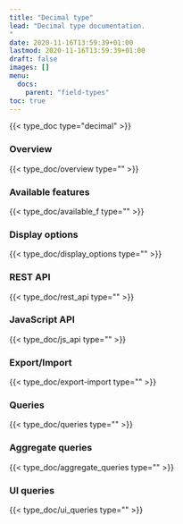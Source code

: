 ```yaml
---
title: "Decimal type"
lead: "Decimal type documentation.
"
date: 2020-11-16T13:59:39+01:00
lastmod: 2020-11-16T13:59:39+01:00
draft: false
images: []
menu:
  docs:
    parent: "field-types"
toc: true
---
```


{{< type_doc type="decimal" >}}
### Overview
{{< type_doc/overview type="" >}}

### Available features
{{< type_doc/available_f type="" >}}

### Display options 
{{< type_doc/display_options type="" >}}

### REST API 
{{< type_doc/rest_api type="" >}}

### JavaScript API
{{< type_doc/js_api type="" >}}

### Export/Import
{{< type_doc/export-import type="" >}}

### Queries 
{{< type_doc/queries type="" >}}

### Aggregate queries
{{< type_doc/aggregate_queries type="" >}}

### UI queries
{{< type_doc/ui_queries type="" >}}
